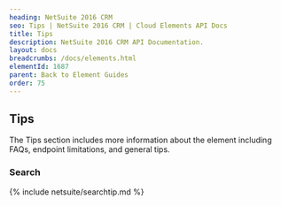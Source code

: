 ```yaml
---
heading: NetSuite 2016 CRM
seo: Tips | NetSuite 2016 CRM | Cloud Elements API Docs
title: Tips
description: NetSuite 2016 CRM API Documentation.
layout: docs
breadcrumbs: /docs/elements.html
elementId: 1687
parent: Back to Element Guides
order: 75
---
```


## Tips

The Tips section includes more information about the element including FAQs, endpoint limitations, and general tips.

### Search

{% include netsuite/searchtip.md %}
